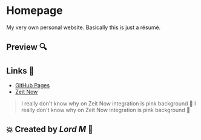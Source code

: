 # Homepage
My very own personal website. Basically this is just a résumé.

## Preview :mag:


## Links :electric_plug:
- [GitHub Pages](https://lord-m.github.io/homepage/)
- [Zeit Now](https://homepage-git-develop.lord-m.now.sh/)
> I really don't know why on Zeit Now integration is pink background :hear_no_evil:
> I really don't know why on Zeit Now integration is pink background :hear_no_evil:

## :boom: Created by *Lord M* :rocket:



